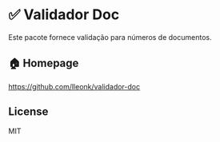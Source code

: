# ✅ Validador Doc

Este pacote fornece validação para números de documentos.

## 🏠 Homepage

https://github.com/lleonk/validador-doc

## License

MIT
